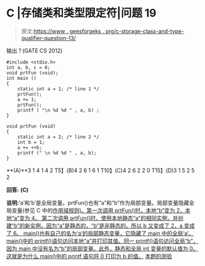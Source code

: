# C |存储类和类型限定符|问题 19

> 原文:[https://www . geesforgeks . org/c-storage-class-and-type-qualifier-question-13/](https://www.geeksforgeeks.org/c-storage-classes-and-type-qualifiers-question-13/)

输出？(GATE CS 2012)

```
#include <stdio.h>
int a, b, c = 0;
void prtFun (void);
int main ()
{
    static int a = 1; /* line 1 */
    prtFun();
    a += 1;
    prtFun();
    printf ( "\n %d %d " , a, b) ;
}

void prtFun (void)
{
    static int a = 2; /* line 2 */
    int b = 1;
    a += ++b;
    printf (" \n %d %d " , a, b);
}
```

**(A)**3 1
4 1
4 2
T5】(B)4 2
6 1
6 1
T10】(C)4 2
6 2
2 0
T15】(D)3 1
5 2
5 2

**回答:** **(C)**

**说明:**‘a’和‘b’是全局变量。prtFun()也有“a”和“b”作为局部变量。局部变量隐藏全局变量(参见 C 中的[作用域规则)。第一次调用 prtFun()时，本地“b”变为 2，本地“a”变为 4。
第二次调用 prtFun()时，使用本地静态“a”的相同实例，并创建“b”的新实例，因为“a”是静态的，“b”是非静态的。所以 b 又变成了 2，a 变成了 6。
main()也有自己的名为‘a’的局部静态变量，它隐藏了 main 中的全局‘a’。main()中的 printf()语句访问本地“a”并打印其值。同一 printf()语句访问全局“b”，因为 main 中没有名为“b”的局部变量。此外，静态和全局 int 变量的默认值为 0。这就是为什么 main()中的 printf 语句将 0 打印为 b 的值。](https://www.geeksforgeeks.org/archives/15415) [本题的测验](https://www.geeksforgeeks.org/c-language-2-gq/storage-classes-gq/)
